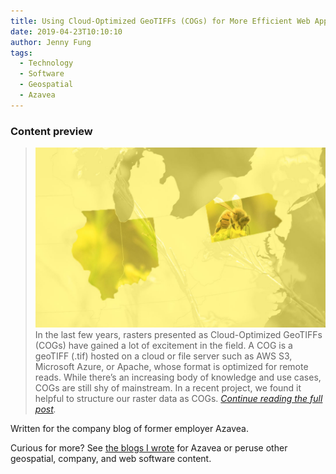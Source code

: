 ```yaml
---
title: Using Cloud-Optimized GeoTIFFs (COGs) for More Efficient Web App Architecture
date: 2019-04-23T10:10:10
author: Jenny Fung
tags:
  - Technology
  - Software
  - Geospatial
  - Azavea
---
```


### Content preview
> ![The project covered Indiana, Illinois and Pennsylvania which are geographically non-continuous](/media/beecogs.jpeg)
> In the last few years, rasters presented as Cloud-Optimized GeoTIFFs (COGs) have gained a lot of excitement in the field. A COG is a geoTIFF (.tif) hosted on a cloud or file server such as AWS S3, Microsoft Azure, or Apache, whose format is optimized for remote reads. While there’s an increasing body of knowledge and use cases, COGs are still shy of mainstream. In a recent project, we found it helpful to structure our raster data as COGs. *[Continue reading the full post][original post].*


Written for the company blog of former employer Azavea.

Curious for more? See [the blogs I wrote][my blogs] for Azavea or peruse other geospatial, company, and web software content.

[original post]: https://www.azavea.com/blog/2019/04/23/using-cloud-optimized-geotiffs-cogs/
[my blogs]: https://www.azavea.com/blog/author/jfung/
[Azavea blog]: https://www.azavea.com/blog/